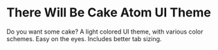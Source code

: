 # There Will Be Cake Atom UI Theme

Do you want some cake? A light colored UI theme, with various color schemes. Easy on the eyes. Includes better tab sizing.
